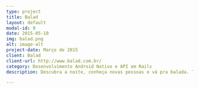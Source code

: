 ```yaml
---
type: project
title: Balad
layout: default
modal-id: 9
date: 2015-05-10
img: balad.png
alt: image-alt
project-date: Março de 2015
client: Balad
client-url: http://www.balad.com.br/
category: Desenvolvimento Android Nativo e API em Rails
description: Descubra a noite, conheça novas pessoas e vá pra balada. Trabalhei no desenvolvimento do aplicativo nativo android, com login como facebook e integração com a API. Desenvolvi alguns ajustes da API, como novas funcionalidades, mas na maior parte do projeto fiquei responsável pelo Aplicativo Android.

---
```

